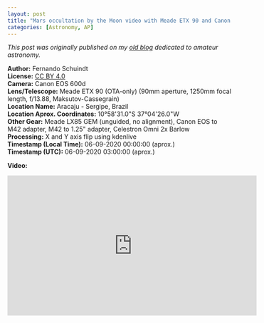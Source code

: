```yaml
---
layout: post
title: "Mars occultation by the Moon video with Meade ETX 90 and Canon EOS 600D"
categories: [Astronomy, AP]
---
```


*This post was originally published on my [old blog](https://boredprogrammer.postach.io/post/mars-occultation-by-the-moon-video-with-meade-etx-90-and-canon-eos-600d) dedicated to amateur astronomy.*

**Author:** Fernando Schuindt  
**License:** [CC BY 4.0](https://creativecommons.org/licenses/by/4.0/)  
**Camera:** Canon EOS 600d  
**Lens/Telescope:** Meade ETX 90 (OTA-only) (90mm aperture, 1250mm focal length, f/13.88, Maksutov-Cassegrain)  
**Location Name:** Aracaju - Sergipe, Brazil  
**Location Aprox. Coordinates:** 10°58'31.0"S 37°04'26.0"W  
**Other Gear:**  Meade LX85 GEM (unguided, no alignment), Canon EOS to M42 adapter, M42 to 1.25" adapter, Celestron Omni 2x Barlow  
**Processing:** X and Y axis flip using kdenlive  
**Timestamp (Local Time):** 06-09-2020 00:00:00 (aprox.)  
**Timestamp (UTC):** 06-09-2020 03:00:00 (aprox.)  

**Video:**  
<iframe width="560" height="315" src="https://www.youtube.com/embed/AQzmR0Meiy4" frameborder="0" allow="accelerometer; autoplay; clipboard-write; encrypted-media; gyroscope; picture-in-picture" allowfullscreen></iframe>
